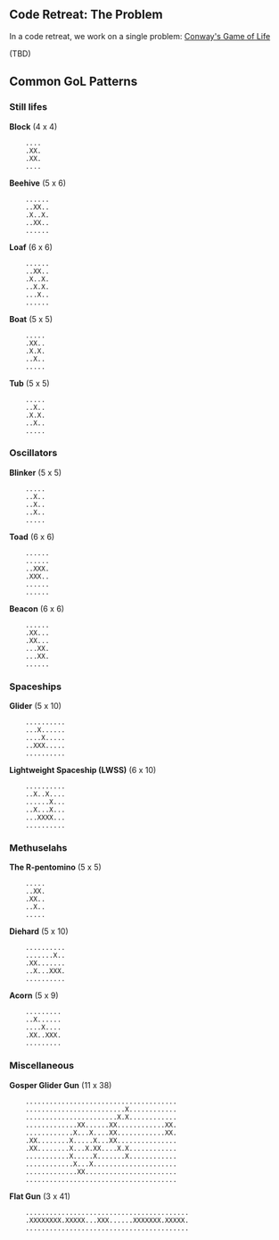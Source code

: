 ## Code Retreat: The Problem

In a code retreat, we work on a single problem: [Conway's Game of Life](https://en.wikipedia.org/wiki/Conway%27s_Game_of_Life)

(TBD)

## Common GoL Patterns


### Still lifes

**Block** (4 x 4)
```
    ....
    .XX.
    .XX.
    ....
```
**Beehive** (5 x 6)
```
    ......
    ..XX..
    .X..X.
    ..XX..
    ......
```
**Loaf** (6 x 6)
```
    ......
    ..XX..
    .X..X.
    ..X.X.
    ...X..
    ......
```
**Boat** (5 x 5)
```
    .....
    .XX..
    .X.X.
    ..X..
    .....
```
**Tub** (5 x 5)
```
    .....
    ..X..
    .X.X.
    ..X..
    .....
```
### Oscillators

**Blinker** (5 x 5)
```
    .....
    ..X..
    ..X..
    ..X..
    .....
```
**Toad** (6 x 6)
```
    ......
    ......
    ..XXX.
    .XXX..
    ......
    ......
```    
**Beacon** (6 x 6)
```
    ......
    .XX...
    .XX...
    ...XX.
    ...XX.
    ......
```
### Spaceships

**Glider** (5 x 10)
```
    ..........
    ...X......
    ....X.....
    ..XXX.....
    ..........
```
**Lightweight Spaceship (LWSS)** (6 x 10)
```
    ..........
    ..X..X....
    ......X...
    ..X...X...
    ...XXXX...
    ..........
```

### Methuselahs

**The R-pentomino** (5 x 5)
```
    .....
    ..XX.
    .XX..
    ..X..
    .....
```
**Diehard** (5 x 10)
```
    ..........
    .......X..
    .XX.......
    ..X...XXX.
    ..........
```
**Acorn** (5 x 9)
```
    .........
    ..X......
    ....X....
    .XX..XXX.
    .........
```    

### Miscellaneous

**Gosper Glider Gun** (11 x 38)
```
    ......................................
    .........................X............
    .......................X.X............
    .............XX......XX............XX.
    ............X...X....XX............XX.
    .XX........X.....X...XX...............
    .XX........X...X.XX....X.X............
    ...........X.....X.......X............
    ............X...X.....................
    .............XX.......................
    ......................................
```
**Flat Gun** (3 x 41)
```
    .........................................
    .XXXXXXXX.XXXXX...XXX......XXXXXXX.XXXXX.
    .........................................
```
